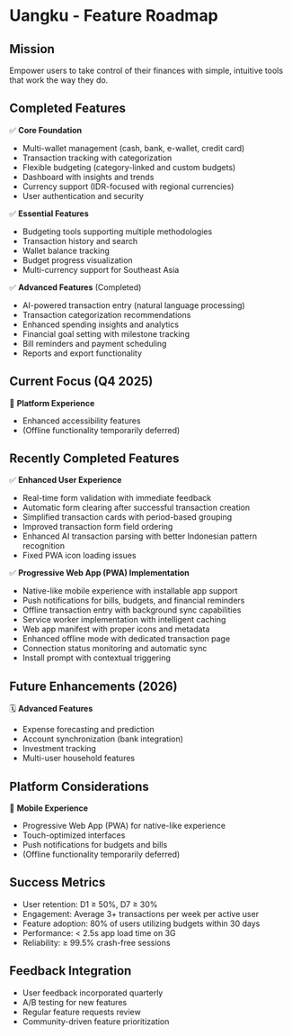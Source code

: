 # Uangku - Feature Roadmap

## Mission
Empower users to take control of their finances with simple, intuitive tools that work the way they do.

## Completed Features
✅ **Core Foundation**
- Multi-wallet management (cash, bank, e-wallet, credit card)
- Transaction tracking with categorization
- Flexible budgeting (category-linked and custom budgets)
- Dashboard with insights and trends
- Currency support (IDR-focused with regional currencies)
- User authentication and security

✅ **Essential Features**
- Budgeting tools supporting multiple methodologies
- Transaction history and search
- Wallet balance tracking
- Budget progress visualization
- Multi-currency support for Southeast Asia

✅ **Advanced Features** (Completed)
- AI-powered transaction entry (natural language processing)
- Transaction categorization recommendations
- Enhanced spending insights and analytics
- Financial goal setting with milestone tracking
- Bill reminders and payment scheduling
- Reports and export functionality

## Current Focus (Q4 2025)
🔄 **Platform Experience**
- Enhanced accessibility features
- (Offline functionality temporarily deferred)

## Recently Completed Features
✅ **Enhanced User Experience**
- Real-time form validation with immediate feedback
- Automatic form clearing after successful transaction creation
- Simplified transaction cards with period-based grouping
- Improved transaction form field ordering
- Enhanced AI transaction parsing with better Indonesian pattern recognition
- Fixed PWA icon loading issues

✅ **Progressive Web App (PWA) Implementation**
- Native-like mobile experience with installable app support
- Push notifications for bills, budgets, and financial reminders
- Offline transaction entry with background sync capabilities
- Service worker implementation with intelligent caching
- Web app manifest with proper icons and metadata
- Enhanced offline mode with dedicated transaction page
- Connection status monitoring and automatic sync
- Install prompt with contextual triggering

## Future Enhancements (2026)
🗓️ **Advanced Features**
- Expense forecasting and prediction
- Account synchronization (bank integration)
- Investment tracking
- Multi-user household features

## Platform Considerations
📱 **Mobile Experience**
- Progressive Web App (PWA) for native-like experience
- Touch-optimized interfaces
- Push notifications for budgets and bills
- (Offline functionality temporarily deferred)

## Success Metrics
- User retention: D1 ≥ 50%, D7 ≥ 30%
- Engagement: Average 3+ transactions per week per active user
- Feature adoption: 80% of users utilizing budgets within 30 days
- Performance: < 2.5s app load time on 3G
- Reliability: ≥ 99.5% crash-free sessions

## Feedback Integration
- User feedback incorporated quarterly
- A/B testing for new features
- Regular feature requests review
- Community-driven feature prioritization